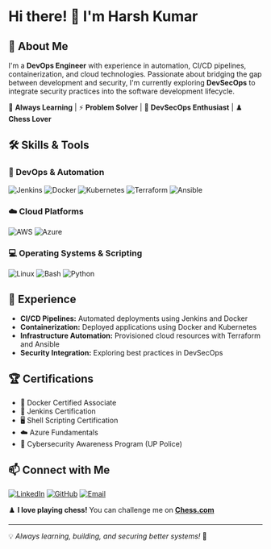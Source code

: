 # Hi there! 👋 I'm Harsh Kumar

## 🚀 About Me
I'm a **DevOps Engineer** with experience in automation, CI/CD pipelines, containerization, and cloud technologies. Passionate about bridging the gap between development and security, I'm currently exploring **DevSecOps** to integrate security practices into the software development lifecycle.

🌱 **Always Learning** | ⚡ **Problem Solver** | 🔐 **DevSecOps Enthusiast** | ♟️ **Chess Lover**

## 🛠️ Skills & Tools

### 🚀 DevOps & Automation
![Jenkins](https://img.shields.io/badge/Jenkins-%232C5263.svg?style=flat&logo=Jenkins&logoColor=white) ![Docker](https://img.shields.io/badge/Docker-%230db7ed.svg?style=flat&logo=docker&logoColor=white) ![Kubernetes](https://img.shields.io/badge/Kubernetes-%23326ce5.svg?style=flat&logo=kubernetes&logoColor=white) ![Terraform](https://img.shields.io/badge/Terraform-%235835CC.svg?style=flat&logo=terraform&logoColor=white) ![Ansible](https://img.shields.io/badge/Ansible-%23EE0000.svg?style=flat&logo=ansible&logoColor=white)

### ☁️ Cloud Platforms
![AWS](https://img.shields.io/badge/AWS-%23FF9900.svg?style=flat&logo=amazonaws&logoColor=white) ![Azure](https://img.shields.io/badge/Azure-%230072C6.svg?style=flat&logo=microsoftazure&logoColor=white)

### 💻 Operating Systems & Scripting
![Linux](https://img.shields.io/badge/Linux-%23FCC624.svg?style=flat&logo=linux&logoColor=black) ![Bash](https://img.shields.io/badge/Bash-%23121011.svg?style=flat&logo=gnu-bash&logoColor=white) ![Python](https://img.shields.io/badge/Python-%233776AB.svg?style=flat&logo=python&logoColor=white)

## 📌 Experience
- **CI/CD Pipelines:** Automated deployments using Jenkins and Docker
- **Containerization:** Deployed applications using Docker and Kubernetes
- **Infrastructure Automation:** Provisioned cloud resources with Terraform and Ansible
- **Security Integration:** Exploring best practices in DevSecOps

## 🏆 Certifications
- 🐳 Docker Certified Associate
- 🔧 Jenkins Certification
- 🖥️ Shell Scripting Certification
- ☁️ Azure Fundamentals
- 🔐 Cybersecurity Awareness Program (UP Police)

## 📫 Connect with Me
[![LinkedIn](https://img.shields.io/badge/LinkedIn-%230077B5.svg?style=flat&logo=linkedin&logoColor=white)](https://www.linkedin.com/in/harshkumar2309/) [![GitHub](https://img.shields.io/badge/GitHub-%23121011.svg?style=flat&logo=github&logoColor=white)](https://github.com/hrshkumar) [![Email](https://img.shields.io/badge/Email-D14836.svg?style=flat&logo=gmail&logoColor=white)](mailto:rawatharsh2309@gmail.com)

♟️ **I love playing chess!** You can challenge me on **[Chess.com](https://www.chess.com/member/HarshRawatGambit)**

---
💡 *Always learning, building, and securing better systems!* 🚀

